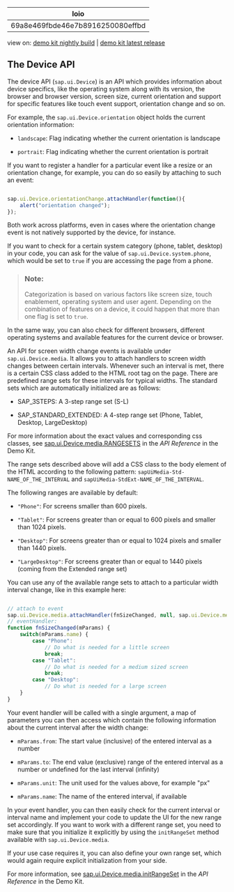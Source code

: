 <!-- loio69a8e469fbde46e7b8916250080effbd -->

| loio |
| -----|
| 69a8e469fbde46e7b8916250080effbd |

<div id="loio">

view on: [demo kit nightly build](https://sdk.openui5.org/nightly/#/topic/69a8e469fbde46e7b8916250080effbd) | [demo kit latest release](https://sdk.openui5.org/topic/69a8e469fbde46e7b8916250080effbd)</div>

## The Device API

The device API \(`sap.ui.Device`\) is an API which provides information about device specifics, like the operating system along with its version, the browser and browser version, screen size, current orientation and support for specific features like touch event support, orientation change and so on.

For example, the `sap.ui.Device.orientation` object holds the current orientation information:

-   `landscape`: Flag indicating whether the current orientation is landscape

-   `portrait`: Flag indicating whether the current orientation is portrait


If you want to register a handler for a particular event like a resize or an orientation change, for example, you can do so easily by attaching to such an event:

```js

sap.ui.Device.orientationChange.attachHandler(function(){
	alert("orientation changed");
});
```

Both work across platforms, even in cases where the orientation change event is not natively supported by the device, for instance.

If you want to check for a certain system category \(phone, tablet, desktop\) in your code, you can ask for the value of `sap.ui.Device.system.phone`, which would be set to `true` if you are accessing the page from a phone.

> ### Note:  
> Categorization is based on various factors like screen size, touch enablement, operating system and user agent. Depending on the combination of features on a device, it could happen that more than one flag is set to `true`.

In the same way, you can also check for different browsers, different operating systems and available features for the current device or browser.

An API for screen width change events is available under `sap.ui.Device.media`. It allows you to attach handlers to screen width changes between certain intervals. Whenever such an interval is met, there is a certain CSS class added to the HTML root tag on the page. There are predefined range sets for these intervals for typical widths. The standard sets which are automatically initialized are as follows:

-   SAP\_3STEPS: A 3-step range set \(S-L\)

-   SAP\_STANDARD\_EXTENDED: A 4-step range set \(Phone, Tablet, Desktop, LargeDesktop\)


For more information about the exact values and corresponding css classes, see [sap.ui.Device.media.RANGESETS](https://sdk.openui5.org/api/sap.ui.Device.media.RANGESETS) in the *API Reference* in the Demo Kit.

The range sets described above will add a CSS class to the body element of the HTML according to the following pattern: `sapUiMedia-Std-NAME_OF_THE_INTERVAL` and `sapUiMedia-StdExt-NAME_OF_THE_INTERVAL`.

The following ranges are available by default:

-   `"Phone"`: For screens smaller than 600 pixels.

-   `"Tablet"`: For screens greater than or equal to 600 pixels and smaller than 1024 pixels.

-   `"Desktop"`: For screens greater than or equal to 1024 pixels and smaller than 1440 pixels.

-   `"LargeDesktop"`: For screens greater than or equal to 1440 pixels \(coming from the Extended range set\)


You can use any of the available range sets to attach to a particular width interval change, like in this example here:

```js

// attach to event
sap.ui.Device.media.attachHandler(fnSizeChanged, null, sap.ui.Device.media.RANGESETS.SAP_STANDARD);
// eventHandler: 
function fnSizeChanged(mParams) {
    switch(mParams.name) {
        case "Phone":
            // Do what is needed for a little screen
            break;
        case "Tablet":
            // Do what is needed for a medium sized screen
            break;
        case "Desktop":
            // Do what is needed for a large screen
    }
}

```

Your event handler will be called with a single argument, a map of parameters you can then access which contain the following information about the current interval after the width change:

-   `mParams.from`: The start value \(inclusive\) of the entered interval as a number

-   `mParams.to`: The end value \(exclusive\) range of the entered interval as a number or undefined for the last interval \(infinity\)

-   `mParams.unit`: The unit used for the values above, for example "px"

-   `mParams.name`: The name of the entered interval, if available


In your event handler, you can then easily check for the current interval or interval name and implement your code to update the UI for the new range set accordingly. If you want to work with a different range set, you need to make sure that you initialize it explicitly by using the `initRangeSet` method available with `sap.ui.Device.media`.

If your use case requires it, you can also define your own range set, which would again require explicit initialization from your side.

For more information, see [sap.ui.Device.media.initRangeSet](https://sdk.openui5.org/api/sap.ui.Device.media/methods/sap.ui.Device.media.initRangeSet) in the *API Reference* in the Demo Kit.


